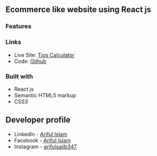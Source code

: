 ## Ecommerce like website using React js

### Features


### Links

- Live Site: [Tips Calculator](https://github.com/arifulsajib/ecommerce-project-react)
- Code: [Github](https://github.com/arifulsajib/ecommerce-project-react)

### Built with
- React js
- Semantic HTML5 markup
- CSS3


## Developer profile

- LinkedIn - [Ariful Islam](https://www.linkedin.com/in/arifulsajib/)
- Facebook - [Ariful Islam](https://www.facebook.com/arifulsajib347/)
- Instagram - [arifulsajib347](https://www.instagram.com/arifulsajib347/)
